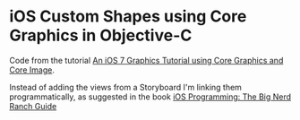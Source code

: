 # iOS Custom Shapes using Core Graphics in Objective-C

Code from the tutorial [An iOS 7 Graphics Tutorial using Core Graphics and Core Image](https://www.techotopia.com/index.php/An_iOS_7_Graphics_Tutorial_using_Core_Graphics_and_Core_Image). 

Instead of adding the views from a Storyboard I'm linking them programmatically, as suggested in the book [iOS Programming: The Big Nerd Ranch Guide](https://www.bignerdranch.com/books/ios-programming/)